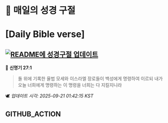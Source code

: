 # 🙏 매일의 성경 구절
# [Daily Bible verse]
## [![README에 성경구절 업데이트](https://github.com/DONGSUKA/first_test/actions/workflows/update-readme-bible.yml/badge.svg)](https://github.com/DONGSUKA/first_test/actions/workflows/update-readme-bible.yml)
<!-- START_BIBLE_VERSE -->
📖 **신명기 27:1**
> 돌 위에 기록한 율법 모세와 이스라엘 장로들이 백성에게 명령하여 이르되 내가 오늘 너희에게 명령하는 이 명령을 너희는 다 지킬지니라

🕊️ _업데이트 시각: 2025-09-21 01:42:15 KST_
  <!-- END_BIBLE_VERSE -->
## GITHUB_ACTION
